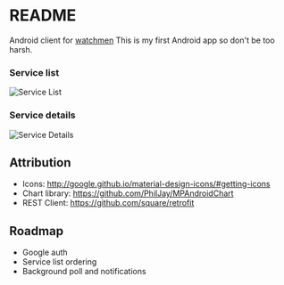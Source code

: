 # README

Android client for [watchmen](https://github.com/iloire/WatchMen)
This is my first Android app so don't be too harsh.

### Service list
![Service List](https://bitbucket.org/iloire/watchmen-android/raw/master/screenshots/service-list.png)

### Service details

![Service Details](https://bitbucket.org/iloire/watchmen-android/raw/master/screenshots/service-details.png)

## Attribution

- Icons: http://google.github.io/material-design-icons/#getting-icons
- Chart library: https://github.com/PhilJay/MPAndroidChart
- REST Client: https://github.com/square/retrofit 

## Roadmap

- Google auth
- Service list ordering
- Background poll and notifications
